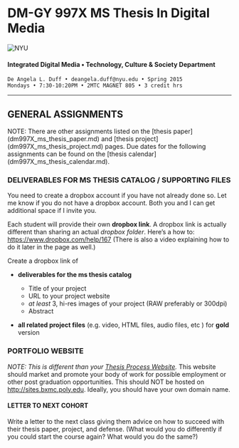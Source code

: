 # DM-GY 997X MS Thesis In Digital Media

![NYU](http://ws2.polishedsolid.com/de/nyu_soe_logo.png)
#### Integrated Digital Media • Technology, Culture & Society Department 

    De Angela L. Duff • deangela.duff@nyu.edu • Spring 2015
    Mondays • 7:30-10:20PM • 2MTC MAGNET 805 • 3 credit hrs

---

## GENERAL ASSIGNMENTS
NOTE: There are other assignments listed on the [thesis paper] (dm997X_ms_thesis_paper.md) and [thesis project] (dm997X_ms_thesis_project.md) pages. Due dates for the following assignments can be found on the [thesis calendar] (dm997X_ms_thesis_calendar.md).


### DELIVERABLES FOR MS THESIS CATALOG / SUPPORTING FILES 
You need to create a dropbox account if you have not already done so. Let me know if you do not have a dropbox account. Both you and I can get additional space if I invite you.

Each student will provide their own **dropbox link**. A dropbox link is actually different than sharing an actual *dropbox folder*. Here’s a how to: https://www.dropbox.com/help/167 (There is also a video explaining how to do it later in the page as well.) 
 
Create a dropbox link of 
* **deliverables for the ms thesis catalog**
  * Title of your project
  * URL to your project website
  * *at least* 3, hi-res images of your project (RAW preferably or 300dpi)
  * Abstract

* **all related project files** (e.g. video, HTML files, audio files, etc ) for **gold** version


### PORTFOLIO WEBSITE

*NOTE: This is different than your <a href="dm4003_thesis_website.md">Thesis Process Website</a>.*
This website should market and promote your body of work for possible employment or other post graduation opportunities. This should NOT be hosted on http://sites.bxmc.poly.edu. Ideally, you should have your own domain name.


#### LETTER TO NEXT COHORT   

Write a letter to the next class giving them advice on how to succeed with their thesis paper, project, and defense. (What would you do differently if you could start the course again? What would you do the same?)






